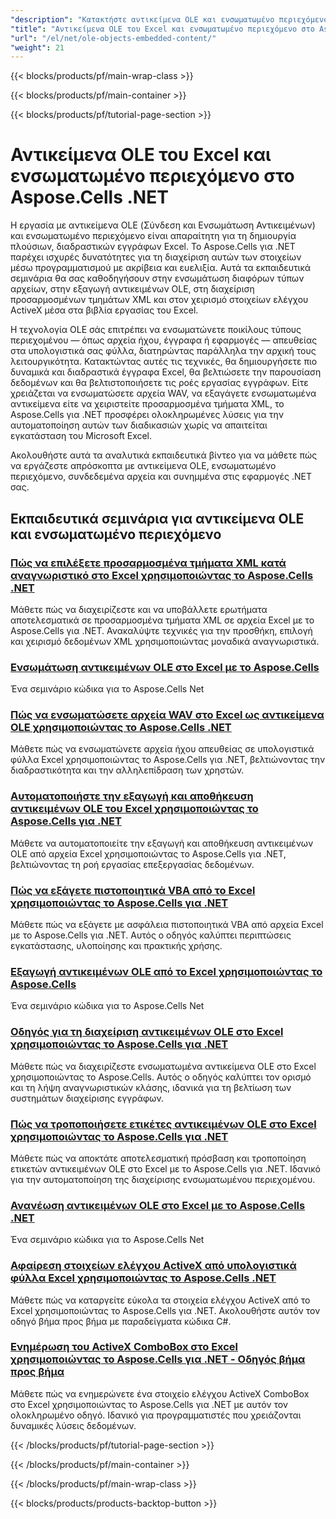 ```yaml
---
"description": "Κατακτήστε αντικείμενα OLE και ενσωματωμένο περιεχόμενο στο Excel χρησιμοποιώντας το Aspose.Cells για .NET με αναλυτικά εκπαιδευτικά βίντεο για αποτελεσματική διαχείριση εγγράφων."
"title": "Αντικείμενα OLE του Excel και ενσωματωμένο περιεχόμενο στο Aspose.Cells .NET"
"url": "/el/net/ole-objects-embedded-content/"
"weight": 21
---
```


{{< blocks/products/pf/main-wrap-class >}}

{{< blocks/products/pf/main-container >}}

{{< blocks/products/pf/tutorial-page-section >}}


# Αντικείμενα OLE του Excel και ενσωματωμένο περιεχόμενο στο Aspose.Cells .NET

Η εργασία με αντικείμενα OLE (Σύνδεση και Ενσωμάτωση Αντικειμένων) και ενσωματωμένο περιεχόμενο είναι απαραίτητη για τη δημιουργία πλούσιων, διαδραστικών εγγράφων Excel. Το Aspose.Cells για .NET παρέχει ισχυρές δυνατότητες για τη διαχείριση αυτών των στοιχείων μέσω προγραμματισμού με ακρίβεια και ευελιξία. Αυτά τα εκπαιδευτικά σεμινάρια θα σας καθοδηγήσουν στην ενσωμάτωση διαφόρων τύπων αρχείων, στην εξαγωγή αντικειμένων OLE, στη διαχείριση προσαρμοσμένων τμημάτων XML και στον χειρισμό στοιχείων ελέγχου ActiveX μέσα στα βιβλία εργασίας του Excel.

Η τεχνολογία OLE σάς επιτρέπει να ενσωματώνετε ποικίλους τύπους περιεχομένου — όπως αρχεία ήχου, έγγραφα ή εφαρμογές — απευθείας στα υπολογιστικά σας φύλλα, διατηρώντας παράλληλα την αρχική τους λειτουργικότητα. Κατακτώντας αυτές τις τεχνικές, θα δημιουργήσετε πιο δυναμικά και διαδραστικά έγγραφα Excel, θα βελτιώσετε την παρουσίαση δεδομένων και θα βελτιστοποιήσετε τις ροές εργασίας εγγράφων. Είτε χρειάζεται να ενσωματώσετε αρχεία WAV, να εξαγάγετε ενσωματωμένα αντικείμενα είτε να χειριστείτε προσαρμοσμένα τμήματα XML, το Aspose.Cells για .NET προσφέρει ολοκληρωμένες λύσεις για την αυτοματοποίηση αυτών των διαδικασιών χωρίς να απαιτείται εγκατάσταση του Microsoft Excel.

Ακολουθήστε αυτά τα αναλυτικά εκπαιδευτικά βίντεο για να μάθετε πώς να εργάζεστε απρόσκοπτα με αντικείμενα OLE, ενσωματωμένο περιεχόμενο, συνδεδεμένα αρχεία και συνημμένα στις εφαρμογές .NET σας.


## Εκπαιδευτικά σεμινάρια για αντικείμενα OLE και ενσωματωμένο περιεχόμενο

### [Πώς να επιλέξετε προσαρμοσμένα τμήματα XML κατά αναγνωριστικό στο Excel χρησιμοποιώντας το Aspose.Cells .NET](./aspose-cells-net-select-xml-parts-id)
Μάθετε πώς να διαχειρίζεστε και να υποβάλλετε ερωτήματα αποτελεσματικά σε προσαρμοσμένα τμήματα XML σε αρχεία Excel με το Aspose.Cells για .NET. Ανακαλύψτε τεχνικές για την προσθήκη, επιλογή και χειρισμό δεδομένων XML χρησιμοποιώντας μοναδικά αναγνωριστικά.

### [Ενσωμάτωση αντικειμένων OLE στο Excel με το Aspose.Cells](./embed-ole-objects-excel-aspose-cells-net)
Ένα σεμινάριο κώδικα για το Aspose.Cells Net

### [Πώς να ενσωματώσετε αρχεία WAV στο Excel ως αντικείμενα OLE χρησιμοποιώντας το Aspose.Cells .NET](./embed-wav-files-excel-aspose-cells-net)
Μάθετε πώς να ενσωματώνετε αρχεία ήχου απευθείας σε υπολογιστικά φύλλα Excel χρησιμοποιώντας το Aspose.Cells για .NET, βελτιώνοντας την διαδραστικότητα και την αλληλεπίδραση των χρηστών.

### [Αυτοματοποιήστε την εξαγωγή και αποθήκευση αντικειμένων OLE του Excel χρησιμοποιώντας το Aspose.Cells για .NET](./excel-automation-extract-save-ole-aspose-cells-dotnet)
Μάθετε να αυτοματοποιείτε την εξαγωγή και αποθήκευση αντικειμένων OLE από αρχεία Excel χρησιμοποιώντας το Aspose.Cells για .NET, βελτιώνοντας τη ροή εργασίας επεξεργασίας δεδομένων.

### [Πώς να εξάγετε πιστοποιητικά VBA από το Excel χρησιμοποιώντας το Aspose.Cells για .NET](./export-vba-certificates-aspose-cells-net)
Μάθετε πώς να εξάγετε με ασφάλεια πιστοποιητικά VBA από αρχεία Excel με το Aspose.Cells για .NET. Αυτός ο οδηγός καλύπτει περιπτώσεις εγκατάστασης, υλοποίησης και πρακτικής χρήσης.

### [Εξαγωγή αντικειμένων OLE από το Excel χρησιμοποιώντας το Aspose.Cells](./extract-ole-objects-excel-aspose-cells-dotnet)
Ένα σεμινάριο κώδικα για το Aspose.Cells Net

### [Οδηγός για τη διαχείριση αντικειμένων OLE στο Excel χρησιμοποιώντας το Aspose.Cells για .NET](./managing-ole-objects-excel-aspose-cells-net)
Μάθετε πώς να διαχειρίζεστε ενσωματωμένα αντικείμενα OLE στο Excel χρησιμοποιώντας το Aspose.Cells. Αυτός ο οδηγός καλύπτει τον ορισμό και τη λήψη αναγνωριστικών κλάσης, ιδανικά για τη βελτίωση των συστημάτων διαχείρισης εγγράφων.

### [Πώς να τροποποιήσετε ετικέτες αντικειμένων OLE στο Excel χρησιμοποιώντας το Aspose.Cells για .NET](./modify-ole-object-labels-excel-aspose-cells-net)
Μάθετε πώς να αποκτάτε αποτελεσματική πρόσβαση και τροποποίηση ετικετών αντικειμένων OLE στο Excel με το Aspose.Cells για .NET. Ιδανικό για την αυτοματοποίηση της διαχείρισης ενσωματωμένου περιεχομένου.

### [Ανανέωση αντικειμένων OLE στο Excel με το Aspose.Cells .NET](./refresh-ole-objects-excel-aspose-cells-net)
Ένα σεμινάριο κώδικα για το Aspose.Cells Net

### [Αφαίρεση στοιχείων ελέγχου ActiveX από υπολογιστικά φύλλα Excel χρησιμοποιώντας το Aspose.Cells .NET](./remove-activex-controls-aspose-cells-net)
Μάθετε πώς να καταργείτε εύκολα τα στοιχεία ελέγχου ActiveX από το Excel χρησιμοποιώντας το Aspose.Cells για .NET. Ακολουθήστε αυτόν τον οδηγό βήμα προς βήμα με παραδείγματα κώδικα C#.

### [Ενημέρωση του ActiveX ComboBox στο Excel χρησιμοποιώντας το Aspose.Cells για .NET - Οδηγός βήμα προς βήμα](./update-active-x-combobox-aspose-cells-dotnet)
Μάθετε πώς να ενημερώνετε ένα στοιχείο ελέγχου ActiveX ComboBox στο Excel χρησιμοποιώντας το Aspose.Cells για .NET με αυτόν τον ολοκληρωμένο οδηγό. Ιδανικό για προγραμματιστές που χρειάζονται δυναμικές λύσεις δεδομένων.



{{< /blocks/products/pf/tutorial-page-section >}}

{{< /blocks/products/pf/main-container >}}

{{< /blocks/products/pf/main-wrap-class >}}

{{< blocks/products/products-backtop-button >}}